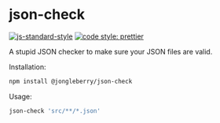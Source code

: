 # json-check

[![js-standard-style](https://img.shields.io/badge/code%20style-standard-brightgreen.svg)](http://standardjs.com)
[![code style: prettier](https://img.shields.io/badge/code_style-prettier-ff69b4.svg?style=flat-square)](https://github.com/prettier/prettier)

A stupid JSON checker to make sure your JSON files are valid.

Installation:

```bash
npm install @jongleberry/json-check
```

Usage:

```bash
json-check 'src/**/*.json'
```
